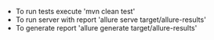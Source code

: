 * To run tests execute 'mvn clean test'
* To run server with report 'allure serve target/allure-results'
* To generate report 'allure generate target/allure-results'